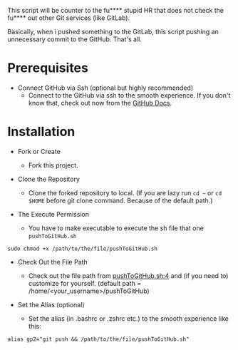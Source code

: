 This script will be counter to the fu**** stupid HR that does not check the fu**** out other Git services (like GitLab).

Basically, when i pushed something to the GitLab, this script pushing an unnecessary commit to the GitHub. That's all.

# Prerequisites

- Connect GitHub via Ssh (optional but highly recommended)
  - Connect to the GitHub via ssh to the smooth experience. If you don't know that, check out now from the [GitHub Docs](https://docs.github.com/en/authentication/connecting-to-github-with-ssh).

# Installation

- Fork or Create
  - Fork this project.

- Clone the Repository
  - Clone the forked repository to local. (If you are lazy run `cd ~` or `cd $HOME` before git clone command. Because of the default path.)

- The Execute Permission
  - You have to make executable to execute the sh file that one `pushToGitHub.sh`

```
sudo chmod +x /path/to/the/file/pushToGitHub.sh
```

- Check Out the File Path
  - Check out the file path from [pushToGitHub.sh:4](https://github.com/emretepedev/pushToGitHub/blob/master/pushToGitHub.sh#L4) and (if you need to) customize for yourself. (default path = /home/<your_username>/pushToGitHub)

- Set the Alias (optional)
  - Set the alias (in .bashrc or .zshrc etc.) to the smooth experience like this:

```
alias gp2="git push && /path/to/the/file/pushToGitHub.sh"
```
